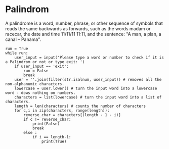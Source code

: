 # Palindrom
A palindrome is a word, number, phrase, or other sequence of symbols that reads the same backwards as forwards, such as the words madam or racecar, the date and time 11/11/11 11:11, and the sentence: "A man, a plan, a canal – Panama".

    run = True
    while run:
        user_input = input('Please type a word or number to check if it is a Palindrom or not or type exit: ')
        if user_input == 'exit':
            run = False
            break
        user = ''.join(filter(str.isalnum, user_input)) # removes all the non-alphanumic characters.
        lowercase = user.lower() # turn the input word into a lowercase word - dows nothing on numbers.
        characters = list(lowercase) # turn the input word into a list of characters.
        length = len(characters) # counts the number of characters
        for c,i in zip(characters, range(length)):
            reverse_char = characters[(length - 1 - i)]
            if c != reverse_char:
                print(False)
                break
            else :
                if i == length-1:
                    print(True)



